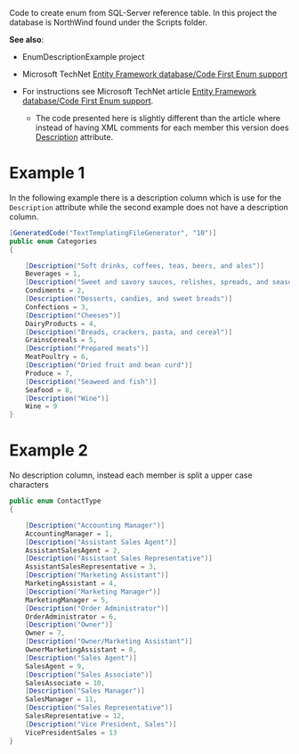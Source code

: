 ﻿Code to create enum from SQL-Server reference table. In this project the database is NorthWind found under the Scripts folder.

**See also**: 

- EnumDescriptionExample project
- Microsoft TechNet [Entity Framework database/Code First Enum support](https://social.technet.microsoft.com/wiki/contents/articles/53169.entity-framework-databasecode-first-enum-support.aspx)

- For instructions see Microsoft TechNet article [Entity Framework database/Code First Enum support](https://social.technet.microsoft.com/wiki/contents/articles/53169.entity-framework-databasecode-first-enum-support.aspx#Creating_Enum_for_reference_table).
  - The code presented here is slightly different than the article where instead of having XML comments for each member this version does [Description](https://docs.microsoft.com/en-us/dotnet/api/system.componentmodel.descriptionattribute?view=net-5.0) attribute.

# Example 1

In the following example there is a description column which is use for the `Description` attribute while the second example does not have a description column.

```csharp
[GeneratedCode("TextTemplatingFileGenerator", "10")]
public enum Categories
{

    [Description("Soft drinks, coffees, teas, beers, and ales")]
    Beverages = 1,
    [Description("Sweet and savory sauces, relishes, spreads, and seasonings")]
    Condiments = 2,
    [Description("Desserts, candies, and sweet breads")]
    Confections = 3,
    [Description("Cheeses")]
    DairyProducts = 4,
    [Description("Breads, crackers, pasta, and cereal")]
    GrainsCereals = 5,
    [Description("Prepared meats")]
    MeatPoultry = 6,
    [Description("Dried fruit and bean curd")]
    Produce = 7,
    [Description("Seaweed and fish")]
    Seafood = 8,
    [Description("Wine")]
    Wine = 9
}
```

# Example 2

No description column, instead each member is split a upper case characters

```csharp
public enum ContactType
{

    [Description("Accounting Manager")]
    AccountingManager = 1,
    [Description("Assistant Sales Agent")]
    AssistantSalesAgent = 2,
    [Description("Assistant Sales Representative")]
    AssistantSalesRepresentative = 3,
    [Description("Marketing Assistant")]
    MarketingAssistant = 4,
    [Description("Marketing Manager")]
    MarketingManager = 5,
    [Description("Order Administrator")]
    OrderAdministrator = 6,
    [Description("Owner")]
    Owner = 7,
    [Description("Owner/Marketing Assistant")]
    OwnerMarketingAssistant = 8,
    [Description("Sales Agent")]
    SalesAgent = 9,
    [Description("Sales Associate")]
    SalesAssociate = 10,
    [Description("Sales Manager")]
    SalesManager = 11,
    [Description("Sales Representative")]
    SalesRepresentative = 12,
    [Description("Vice President, Sales")]
    VicePresidentSales = 13
}
```